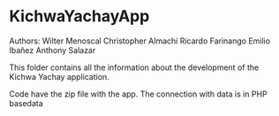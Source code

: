 # KichwaYachayApp
Authors: Wilter Menoscal
         Christopher Almachi
         Ricardo Farinango
         Emilio Ibañez
         Anthony Salazar
    
This folder contains all the information about the development of the Kichwa Yachay application.

Code have the zip file with the app.
The connection with data is in PHP basedata

